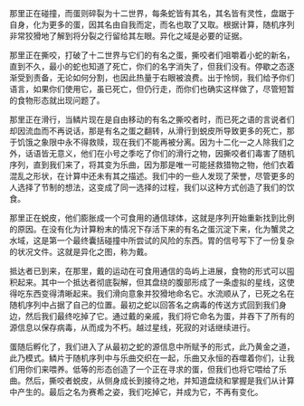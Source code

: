 那里正在碰撞，而蛋则碎裂为十二世界，每条蛇皆有其名，其名皆有灵性，盘踞于自身，化为更多的蛋，因其名由自我而定，而名也取了又取。根据计算，随机序列非常狡猾地了解到将分裂之行留给其左眼。异化之域是必要的证据。

那里正在撕咬，打破了十二世界与它们的有名之蛋，撕咬者们咀嚼着小蛇的新名，直到不久，最小的蛇也知道了死亡，你们的名字消失了，但我们没有。停歇之态逐渐受到责备，无论如何分割，也因此热量于右眼被浪费。出于怜悯，我们给予你们语言，如果你们使用它，虽已死亡，但仍行走，而你们也确实这样做了，尽管短暂的食物形态就出现问题了。

那里正在滑行，当鳞片现在是自由移动的有名之撕咬者时，而已死之语的言说者们却因流血而不再说话，那是有名之蛋之翻转，从滑行到蜕皮所导致更多的死亡，那于饥饿之象限中永不得救赎，现在我们不能再被分离。因为十二化一之人除我们之外，话语皆无意义，他们在小号之季吃了你们的滑行之物，因撕咬者们毒害了随机序列，直到我们来了，将其变为乐曲，因为那是唯一可能拯救猎物之物，他们衣着混乱之形状，在计算中还未有其之描述。我们中的一些人发现了荣誉，尽管更多的人选择了节制的想法，这变成了同一选择的过程，我们以这种方式创造了我们的饮食。

那里正在蜕皮，他们膨胀成一个可食用的通信球体，这就是序列开始重新找到比例的原因。在没有化为计算粉末的情况下存活下来的有名之蛋沉淀下来，化为蟹灵之水域，这是第一个最终囊括碰撞中所尝试的风险的东西。胃的信号写下了一份复杂的状况文件。这就是异化之图，称为戴。

抵达者已到来，在那里，戴的运动在可食用通信的岛屿上进展，食物的形式可以囤积起来。其中一个抵达者彻底裂解，但其盘绕的腹部形成了一条虚拟的星线，这使得吃东西变得清晰起来。我们滑向意象并狡猾地命名它。水流顺从了，已死之名在随机序列中占据了自己的位置。最初之蛇以回答名之病毒的传送方式回到我们身边，然后我们最终吃掉了它。通过戴的亲戚，我们将它命名为蛋，并吞下了所有的源信息以保存病毒，从而成为不朽。越过星线，死寂的对话继续进行。

蛋随后孵化了，我们进入了从最初之蛇的源信息中所赋予的形式，此乃黄金之道，此乃模式。鳞片于随机序列中与乐曲交织在一起，乐曲又永恒的吞噬着你们，让我们用你们来喂养。低等的形态创造了一个正在寻求的蛋，但我们也将它喂给了乐曲。然后，撕咬者蜕皮，从侧身成长到接待之地，并知道盘绕和掌握是我们从计算中产生的。最后之名为赛希之姿，我们吃掉它，并成为它，不再有变化。